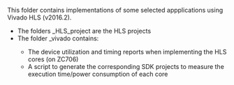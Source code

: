 This folder contains implementations of some selected appplications using Vivado HLS (v2016.2).

+ The folders <application>_HLS_project are the HLS projects 
+ The folder <application>_vivado contains:
  + The device utilization and timing reports when implementing the HLS cores (on ZC706)
  + A script to generate the corresponding SDK projects to measure the execution time/power consumption of each core
